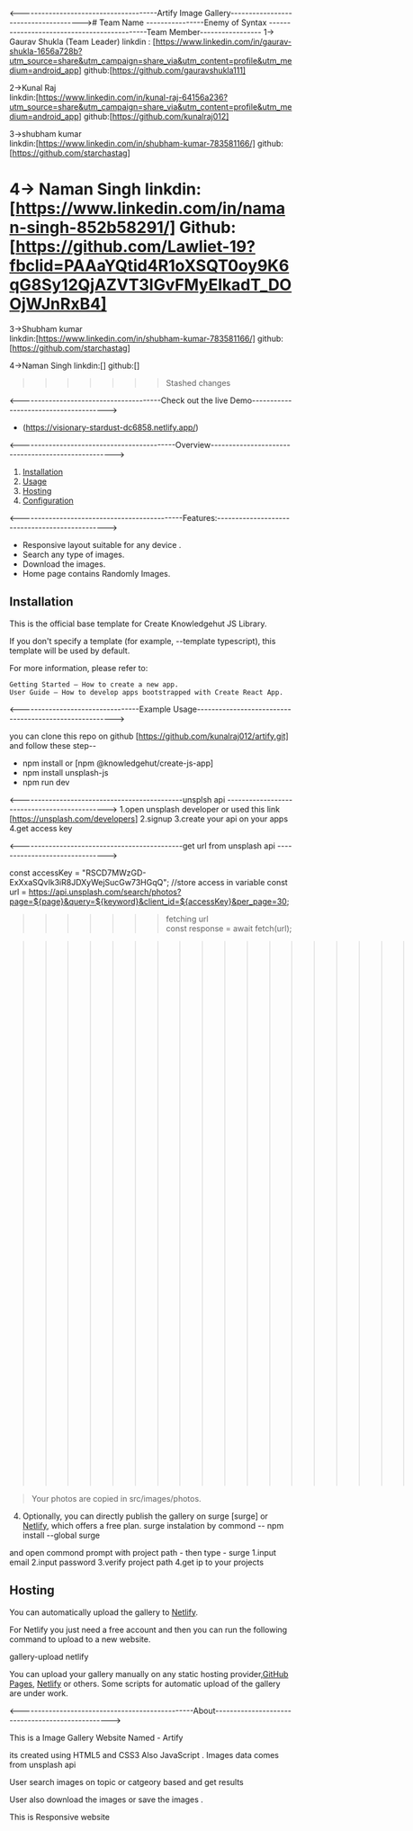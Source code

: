 <--------------------------------------Artify Image Gallery-------------------------------------># 
Team Name ----------------Enemy of Syntax
--------------------------------------------Team Member-----------------
 1-> Gaurav Shukla (Team Leader) 
             linkdin : [https://www.linkedin.com/in/gaurav-shukla-1656a728b?utm_source=share&utm_campaign=share_via&utm_content=profile&utm_medium=android_app]
              github:[https://github.com/gauravshukla111]

 2->Kunal Raj        
  linkdin:[https://www.linkedin.com/in/kunal-raj-64156a236?utm_source=share&utm_campaign=share_via&utm_content=profile&utm_medium=android_app]
    github:[https://github.com/kunalraj012]


 3->shubham kumar      
          linkdin:[https://www.linkedin.com/in/shubham-kumar-783581166/]
          github:[https://github.com/starchastag]

 4-> Naman Singh 
          linkdin:[https://www.linkedin.com/in/naman-singh-852b58291/]
          Github: [https://github.com/Lawliet-19?fbclid=PAAaYQtid4R1oXSQT0oy9K6qG8Sy12QjAZVT3IGvFMyElkadT_DOOjWJnRxB4]
=======
 3->Shubham kumar      
          linkdin:[https://www.linkedin.com/in/shubham-kumar-783581166/]
          github:[https://github.com/starchastag]

4->Naman Singh 
               linkdin:[]
               github:[]
>>>>>>> Stashed changes

<---------------------------------------Check out the live Demo-------------------------------------->  

- (https://visionary-stardust-dc6858.netlify.app/)




<-------------------------------------------Overview--------------------------------------------------->

1. [Installation](#installation)
2. [Usage](#usage)
3. [Hosting](#hosting)
4. [Configuration](#configuration)



<---------------------------------------------Features:----------------------------------------------->                              
* Responsive layout suitable for any device .
* Search any type of images.
* Download the images.
* Home page contains Randomly Images.

## Installation
  
This is the official base template for Create Knowledgehut JS Library.

If you don't specify a template (for example, --template typescript), this template will be used by default.

For more information, please refer to:

    Getting Started – How to create a new app.
    User Guide – How to develop apps bootstrapped with Create React App.


<---------------------------------Example Usage-------------------------------------------------------> 

you can clone this repo on github  [https://github.com/kunalraj012/artify.git]  
and follow these step--
* npm install or [npm @knowledgehut/create-js-app]
* npm install unsplash-js
* npm run dev



<---------------------------------------------unsplsh api --------------------------------------------->
1.open unsplash developer or used this link [https://unsplash.com/developers]
2.signup 
3.create your api on your apps 
4.get access key


<---------------------------------------------get url from unsplash api ------------------------------->

const accessKey = "RSCD7MWzGD-ExXxaSQvIk3iR8JDXyWejSucGw73HGqQ";  //store access in variable
 const url = https://api.unsplash.com/search/photos?page=${page}&query=${keyword}&client_id=${accessKey}&per_page=30;
  >>>>>>>fetching url              
  const response = await fetch(url);

  >>>>>>>>>>>>>>>>>>>>> get data from api in json format
  const data = await response.json();


> Your photos are copied in src/images/photos.

4. Optionally, you can directly publish the gallery on surge [surge] or [Netlify](https://www.netlify.com/), which offers a free plan. surge instalation by commond
                       -- npm install --global surge

and open commond prompt with project path - then type      - surge
1.input email
2.input password
3.verify project path
4.get ip to your projects


## Hosting

You can automatically upload the gallery to [Netlify](https://www.netlify.com/).

For Netlify you just need a free account and then you can run the following command to upload to a new website.

gallery-upload netlify



You can upload your gallery manually on any static hosting provider,[GitHub Pages](https://pages.github.com/), [Netlify](https://www.netlify.com/) or others. Some scripts for automatic upload of the gallery are under work.


<------------------------------------------------About-------------------------------------------------> 

This is a  Image Gallery Website Named - Artify 

its created using HTML5 and CSS3 Also JavaScript . Images data comes from unsplash api 

User search images on topic or catgeory based and get results

User also download the images or save the images .

This is Responsive website
